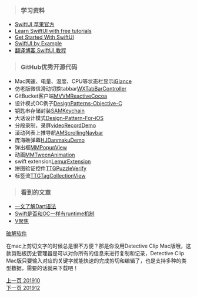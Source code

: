 > ### 学习资料

* [SwiftUI 苹果官方](https://weishare.ml:8443/-----https://developer.apple.com/tutorials/swiftui/creating-and-combining-views)
* [Learn SwiftUI with free tutorials](https://weishare.ml:8443/-----https://www.hackingwithswift.com/articles/196/learn-swiftui-with-free-tutorials)
* [Get Started With SwiftUI](https://weishare.ml:8443/-----https://www.hackingwithswift.com/articles/194/get-started-with-swiftui)
* [SwiftUI by Example](https://weishare.ml:8443/-----https://www.hackingwithswift.com/quick-start/swiftui)
* [翻译博客 SwiftUI 教程](https://zhuanlan.zhihu.com/p/69961647)



> ### GitHub优秀开源代码

* Mac网速、电量、温度、CPU等状态栏显示[iGlance](https://github.com/iglance/iGlance/releases)   
* 仿老版微信滑动切换tabbar[WXTabBarController](https://github.com/leichunfeng/WXTabBarController)   
* GitBucket客户端[MVVMReactiveCocoa](https://github.com/leichunfeng/MVVMReactiveCocoa)
* 设计模式OC例子[DesignPatterns-Objective-C](https://github.com/leichunfeng/DesignPatterns-Objective-C)
* 钥匙串存储封装[SAMKeychain](https://github.com/soffes/SAMKeychain)
* 大话设计模式[Design-Pattern-For-iOS](https://github.com/huang303513/Design-Pattern-For-iOS)
* 分段录制，录屏[videoRecordDemo](https://github.com/lieyunye/videoRecordDemo)   
* 滚动列表上推导航[AMScrollingNavbar](https://github.com/andreamazz/AMScrollingNavbar)
* 庞海礁弹幕[HJDanmakuDemo](https://github.com/panghaijiao/HJDanmakuDemo)    
* 弹出框[MMPopupView](https://github.com/adad184/MMPopupView)   
* 动画[MMTweenAnimation](https://github.com/adad184/MMTweenAnimation)  
* swift extension[LemurExtension](https://github.com/Lemur/LemurExtension)
* 拼图验证控件[TTGPuzzleVerify](https://github.com/zekunyan/TTGPuzzleVerify) 
* 标签流[TTGTagCollectionView](https://github.com/zekunyan/TTGTagCollectionView)


   
> ### 看到的文章

  
* [一文了解Dart语法](https://juejin.im/post/5c52a386f265da2de25b5c36)  
* [Swift是否和OC一样有runtime机制](https://blog.csdn.net/judy_luo/article/details/51025210)
* [V聚焦](https://github.com/ikimiler/flutter-vjujiao)  


[破解软件](http://www.smzy.com/mac/DownList_1900_1.html)

在mac上剪切文字的时候总是很不方便？那是你没用Detective Clip Mac版哦，这款剪贴板历史管理器是可以对你所有的信息来进行复制和记录，Detective Clip Mac版只要输入对应的关键字就能快速的完成剪切和编辑了，也是支持多种的类型数据，需要的话就来下载吧！

       

[上一页 201910](https://github.com/starainDou/DDYDayly/blob/master/2019/201910.md)     
[下一页 201912](https://github.com/starainDou/DDYDayly/blob/master/2019/201912.md)